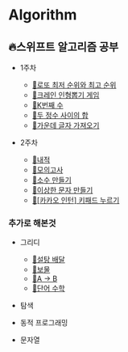 # Algorithm

## 🔥스위프트 알고리즘 공부 

- 1주차
  - [🥉로또 최저 순위와 최고 순위](https://programmers.co.kr/learn/courses/30/lessons/77484)
  - [🥈크레인 인형뽑기 게임](https://programmers.co.kr/learn/courses/30/lessons/64061)
  - [🥉K번째 수](https://programmers.co.kr/learn/courses/30/lessons/42748)
  - [🥉두 정수 사이의 합](https://programmers.co.kr/learn/courses/30/lessons/12912)
  - [🥉가운데 글자 가져오기](https://programmers.co.kr/learn/courses/30/lessons/12903)

- 2주차
  - [🥉내적](https://programmers.co.kr/learn/courses/30/lessons/70128)
  - [🥈모의고사](https://programmers.co.kr/learn/courses/30/lessons/42840)
  - [🥈소수 만들기](https://programmers.co.kr/learn/courses/30/lessons/12977)
  - [🥈이상한 문자 만들기](https://programmers.co.kr/learn/courses/30/lessons/12930)
  - [🥈[카카오 인턴] 키패드 누르기](https://programmers.co.kr/learn/courses/30/lessons/67256)

### 추가로 해본것 

- 그리디
  - [🥈설탕 배달](https://www.acmicpc.net/problem/2839)
  - [🥈보물](https://www.acmicpc.net/problem/1026)
  - [🥈A -> B](https://www.acmicpc.net/problem/16953)
  - [🥇단어 수학](https://www.acmicpc.net/problem/1339)

- 탐색

- 동적 프로그래밍

- 문자열
